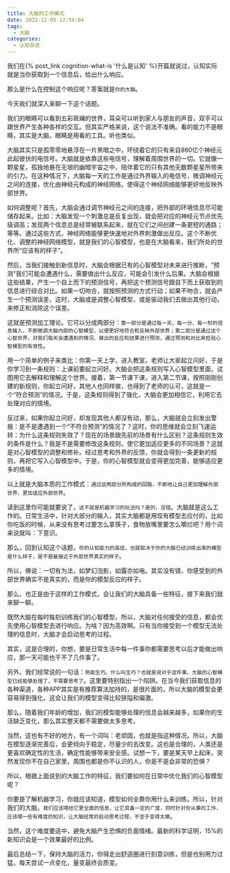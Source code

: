 ```yaml
---
title: 大脑的工作模式
date: 2022-12-05 12:54:04
tags: 
  - 大脑
categories:
  - 认知杂说
---
```


我们在{% post_link cognition-what-is '什么是认知' %}开篇就说过，认知实际就是当你获取到一个信息后，给出什么响应。

那么是什么在控制这个响应呢？答案就是`你的大脑`。
<!--more-->

今天我们就深入来聊一下这个话题。

我们的眼睛可以看到五彩斑斓的世界，耳朵可以听到家人与朋友的声音，双手可以跟世界产生各种各样的交互。但其实严格来说，这个说法不准确。看的能力不是眼睛，其实是大脑，眼睛是用看的工具。听也类似。

大脑其实只是孤零零地悬浮在一片黑暗之中，环绕着它的只有来自860亿个神经元此起彼伏的电信号。大脑就是依靠这些电信号，理解着周围世界的一切。它就像一颗星星，孤独地悬在无垠的幽暗宇宙之中，陪伴着它的只有其他无数颗星星所带来的引力。在这种情况下，大脑每一天的工作是通过外界输入的电信号，微调神经元之间的连接，优化由神经元构成的神经网络，使得这个神经网络能够更好地反映外部世界。

如何调整呢？首先，大脑会通过调节神经元之间的连接，把外部的环境信息尽可能储存起来。比如：大脑发现一个刺激总是反复出现，就会把对应的神经元节点优先级调高；发现两个信息总是经常被联系起来，就在它们之间创建一条更短的通路；等等。通过这些方式，神经网络能够更快速地对外界刺激做出反应。这个不断优化、调整的神经网络模型，就是我们的心智模型，也是在大脑看来，我们所处的世界所“应该有的样子”。

然后，当我们接触到新信息时，大脑会根据已有的心智模型对未来进行推断，“预测”我们可能会遭遇什么，需要做出什么反应，可能会引发什么后果。大脑会根据这些结果，产生一个自上而下的预测信号，再把这个预测信号跟自下而上获取到的信息进行综合对比。如果一切吻合，就按照预测的方式行动；如果不吻合，就会产生一个预测误差，这时，大脑或是调整心智模型，或是驱动我们去做出其他行动，来修正和消除这个误差。

这就是预测加工理论。它可以分成两部分：`第一部分是通过每一天、每一分、每一秒的信息输入，不断微调大脑内部的心智模型，以便更好地符合和反映外部世界；第二部分是通过这个心智世界，对我们每天会遭遇到的情况、做出的反应和结果进行预测，通过预测和对比来检验心智模型的有效性`。

用一个简单的例子来类比：你第一天上学，进入教室，老师让大家起立问好，于是你学习到一条规则：上课前要起立问好。大脑会把这条规则写入心智模型里面，试图用它去解释和理解这个世界。接着，第一节课下课，进入第二节课，按照刚刚创建的新规则，你起立问好，其他人也同样做，也得到了老师的认可，这就是一个“符合预测”的情况。于是，这条规则得到了强化，大脑会更加相信它，利用它去处理对应的情境。

反过来，如果你起立问好，却发现其他人都没有动，那么，大脑就会立刻发出警报：是不是遭遇到一个“不符合预测”的情况了？这时，你的思维就会立刻飞速运转：为什么这条规则失效了？现在的场景跟先前的场景有什么区别？这条规则生效的条件是什么？我是不是需要修改这条规则，使它更加适应更多的不同场景？这就是对心智模型的调整和修补。经过思考和外界的反馈，你就会得到一条更新的规则，再把它写入心智模型中。于是，你的心智模型就会变得更加完善，能够适应更多的情境。

以上就是大脑本质的工作模式：`通过这两部分所构成的回路，不断地让自己更加理解外部世界，更加适应外部世界`。

读到这里你可能就要说了，`这不就是机器学习的玩法吗？是的，没错`。大脑就是这么工作的。日常生活中，针对大部分的输入，其实大脑都是用现有模型去应付的，比如你吃饭的时候，从来没有思考过要怎么拿筷子，食物放嘴里要怎么嚼烂吧？用个词来说就叫：下意识。

那么，回到认知这个话题，`你的认知能力的高低，也就取决于你的大脑已经训练出来的模型是什么样子，是不是最接近于外部世界真实的样子`。

所以，佛说：一切有为法，如梦幻泡影，如露亦如电。其实没有错，你感受到的外部世界确实不是真实的，而是你的模型反应的样子。

那么，也正是由于这样的工作模式，会让我们的大脑具备一些特征，接下来我们就来聊一聊。

既然大脑在每时每刻训练我们的心智模型，所以，大脑对任何接受的信息，都会优先使用心智模型去进行响应。为啥？因为高效啊。只有当你接受到一个模型无法处理的信息时，大脑才会启动思考的过程。

其实，这是合理的，你想，要是日常生活中每一件事你都需要思考以后才能做出响应，那一天可能也干不了几件事了。

另外，我们经常说的一句话：`熟能生巧。什么叫生巧？也就是说对于这件事，大脑的心智模型已经能够处理了，不需要思考了`。这里要特别指出一个陷阱。在当今我们获取信息的各种渠道，各种APP其实是有推荐算法加持的，是很片面的，所以大脑的模型会更容易得到强化，这会让我们的模型变得比较狭隘和偏激。

那么，随着我们年龄的增加，我们的模型能够处理的信息会越来越多，如果你的生活缺乏变化，那么其实整天都不需要做太多思考。

当然，这也有不好的地方，有一个词叫：老顽固，也就是指这种情况。所以，大脑在模型逐渐完善后，会更倾向于稳定，尽量少的去改变。这也是合理的，人类还是更喜欢确定性的生活，确定性能够带来安全感。试想一下，要是某天早上起床，突然发现你不在自己家里，周围也都是你不认识的人，你是不是会非常的恐惧？

所以，根据上面说到的大脑工作的特征，我们要如何在日常中优化我们的心智模型呢？

你要是了解机器学习，你就应该知道，模型如何全靠你用什么来训练。所以，针对我们的大脑，`我们应该喂给它更全面的信息，让它具备一定的广度，同时针对你从事的工作，应该喂一些有难度的知识，让大脑经常的启动思考过程，不至于变得太懒`。

当然，这个难度要适中，避免大脑产生恐惧的负面情绪。最新的科学证明，15%的新知识会是一个效果最好的比例。

最后总结一下，保持大脑的活力，你得走出舒适圈进行刻意训练，但是也别用力过猛，每天尝试一点变化，量变最终会质变。